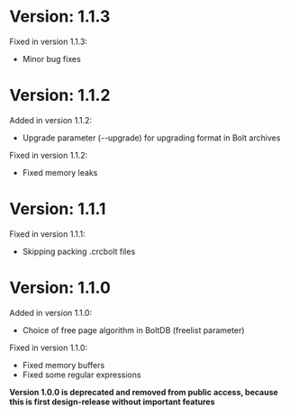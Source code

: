 Version: 1.1.3
========

Fixed in version 1.1.3:

- Minor bug fixes

Version: 1.1.2
========

Added in version 1.1.2:

- Upgrade parameter (--upgrade) for upgrading format in Bolt archives

Fixed in version 1.1.2:

- Fixed memory leaks

Version: 1.1.1
========

Fixed in version 1.1.1:

- Skipping packing .crcbolt files

Version: 1.1.0
========

Added in version 1.1.0:

- Choice of free page algorithm in BoltDB (freelist parameter)

Fixed in version 1.1.0:

- Fixed memory buffers
- Fixed some regular expressions

**Version 1.0.0 is deprecated and removed from public access, because this is first design-release without important features**
